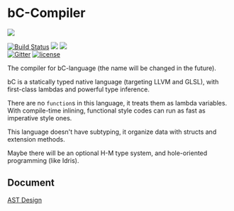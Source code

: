 # bC-Compiler

![](https://avatars1.githubusercontent.com/u/31237156)

<!-- CI|Status
:---:|:---:
Travis CI|
-->

[![Build Status](https://travis-ci.org/bC-Programming-Language-StandardCouncil/bC-Compiler.svg?branch=master)](https://travis-ci.org/bC-Programming-Language-StandardCouncil/bC-Compiler)
[![](https://img.shields.io/badge/request-new%20features-ff68b4.svg)](https://github.com/bC-Programming-Language-StandardCouncil/bC-Compiler/blob/master/PROGRESS.md)
[![](https://img.shields.io/badge/backend-LLVM-ab51ba.svg)](http://llvm.org/)<br/>
[![Gitter](https://badges.gitter.im/bC-Programming-Language-StandardCouncil/bC-Compiler.svg)](https://gitter.im/bC-Programming-Language-StandardCouncil/bC-Compiler?utm_source=badge&utm_medium=badge&utm_campaign=pr-badge)
[![license](https://img.shields.io/github/license/bC-Programming-Language-StandardCouncil/bC-Compiler.svg)](https://github.com/bC-Programming-Language-StandardCouncil/bC-Compiler)

The compiler for bC-language (the name will be changed in the future).

bC is a statically typed native language (targeting LLVM and GLSL),
with first-class lambdas and powerful type inference.

There are no `function`s in this language, it treats them as lambda variables.
With compile-time inlining, functional style codes can run as fast as imperative style ones.

This language doesn't have subtyping,
it organize data with structs and extension methods.

Maybe there will be an optional H-M type system, and hole-oriented programming (like Idris).

## Document

[AST Design](../bCC/bC_AST_Design.yml)
